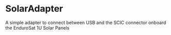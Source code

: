# SolarAdapter
A simple adapter to connect between USB and the SCIC connector onboard the EnduroSat 1U Solar Panels
